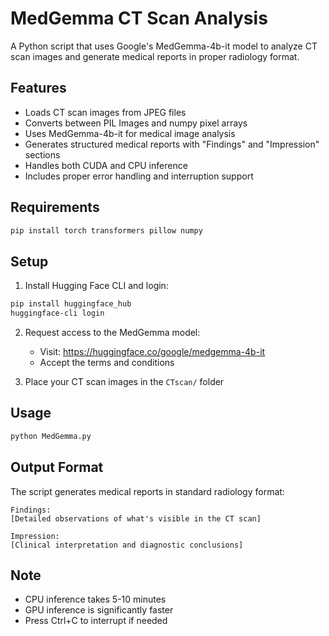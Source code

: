 # MedGemma CT Scan Analysis

A Python script that uses Google's MedGemma-4b-it model to analyze CT scan images and generate medical reports in proper radiology format.

## Features

- Loads CT scan images from JPEG files
- Converts between PIL Images and numpy pixel arrays
- Uses MedGemma-4b-it for medical image analysis
- Generates structured medical reports with "Findings" and "Impression" sections
- Handles both CUDA and CPU inference
- Includes proper error handling and interruption support

## Requirements

```bash
pip install torch transformers pillow numpy
```

## Setup

1. Install Hugging Face CLI and login:
```bash
pip install huggingface_hub
huggingface-cli login
```

2. Request access to the MedGemma model:
   - Visit: https://huggingface.co/google/medgemma-4b-it
   - Accept the terms and conditions

3. Place your CT scan images in the `CTscan/` folder

## Usage

```bash
python MedGemma.py
```

## Output Format

The script generates medical reports in standard radiology format:

```
Findings:
[Detailed observations of what's visible in the CT scan]

Impression:
[Clinical interpretation and diagnostic conclusions]
```

## Note

- CPU inference takes 5-10 minutes
- GPU inference is significantly faster
- Press Ctrl+C to interrupt if needed
